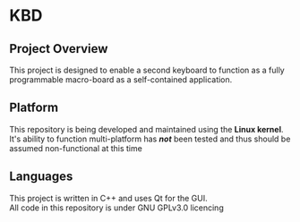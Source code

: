 # KBD
## Project Overview
This project is designed to enable a second keyboard to function as a fully programmable macro-board as a self-contained application.
## Platform
This repository is being developed and maintained using the **Linux kernel**.<br />
It's ability to function multi-platform has **_not_** been tested and thus should be assumed non-functional at this time
## Languages
This project is written in C++ and uses Qt for the GUI. <br />
All code in this repository is under GNU GPLv3.0 licencing
